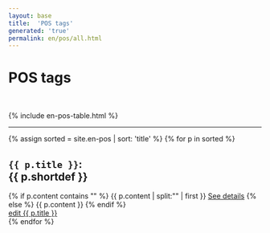 ```yaml
---
layout: base
title:  'POS tags'
generated: 'true'
permalink: en/pos/all.html
---
```


# POS tags

<div about="#Concept" property="http://purl.org/dc/terms/language" style="visibility: hidden">{{ permalink | replace: '/.*', '' }}</div>
		

{% include en-pos-table.html %}

----------

{% assign sorted = site.en-pos | sort: 'title' %}
{% for p in sorted %}
<div about="#{{ p.title }}" property="rdf:type" resource="#Concept">
	<div property="rdf:type" resource="../../u/pos/all.html#{{ p.title }}">
	   <div about="../../u/pos/all.html#{{ p.title }}" property="rdf:type" resource="../../u/pos/all.html#Concept"/>
	</div>
<a id="al-en-pos/{{ p.title }}" class="al-dest"/>

<h2><code property="oliasystem:hasTag" lang="">{{ p.title }}</code>: <div property="rdfs:label">{{ p.shortdef }}</div></h2>
<div property="rdfs:comment">
{% if p.content contains "<!--details-->" %}    
{{ p.content | split:"<!--details-->" | first }}
<a property="rdfs:seeAlso" href="{{ p.title }}" class="al-doc">See details</a>
{% else %}
{{ p.content }}
{% endif %}
</div>
<a href="{{ site.git_edit }}/{% if p.collection %}{{ p.relative_path }}{% else %}{{ p.path }}{% endif %}" target="#">edit {{ p.title }}</a>
</div>
{% endfor %}
